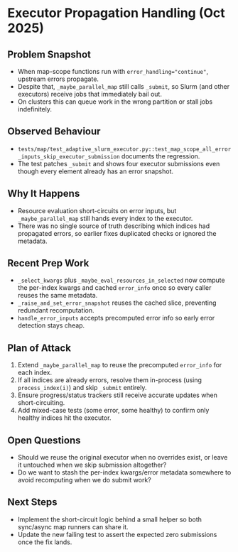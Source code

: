 # Executor Propagation Handling (Oct 2025)

## Problem Snapshot
- When map-scope functions run with `error_handling="continue"`, upstream errors propagate.
- Despite that, `_maybe_parallel_map` still calls `_submit`, so Slurm (and other executors) receive jobs that immediately bail out.
- On clusters this can queue work in the wrong partition or stall jobs indefinitely.

## Observed Behaviour
- `tests/map/test_adaptive_slurm_executor.py::test_map_scope_all_error_inputs_skip_executor_submission` documents the regression.
- The test patches `_submit` and shows four executor submissions even though every element already has an error snapshot.

## Why It Happens
- Resource evaluation short-circuits on error inputs, but `_maybe_parallel_map` still hands every index to the executor.
- There was no single source of truth describing which indices had propagated errors, so earlier fixes duplicated checks or ignored the metadata.

## Recent Prep Work
- `_select_kwargs` plus `_maybe_eval_resources_in_selected` now compute the per-index kwargs and cached `error_info` once so every caller reuses the same metadata.
- `_raise_and_set_error_snapshot` reuses the cached slice, preventing redundant recomputation.
- `handle_error_inputs` accepts precomputed error info so early error detection stays cheap.

## Plan of Attack
1. Extend `_maybe_parallel_map` to reuse the precomputed `error_info` for each index.
2. If all indices are already errors, resolve them in-process (using `process_index(i)`) and skip `_submit` entirely.
3. Ensure progress/status trackers still receive accurate updates when short-circuiting.
4. Add mixed-case tests (some error, some healthy) to confirm only healthy indices hit the executor.

## Open Questions
- Should we reuse the original executor when no overrides exist, or leave it untouched when we skip submission altogether?
- Do we want to stash the per-index kwargs/error metadata somewhere to avoid recomputing when we do submit work?

## Next Steps
- Implement the short-circuit logic behind a small helper so both sync/async map runners can share it.
- Update the new failing test to assert the expected zero submissions once the fix lands.
